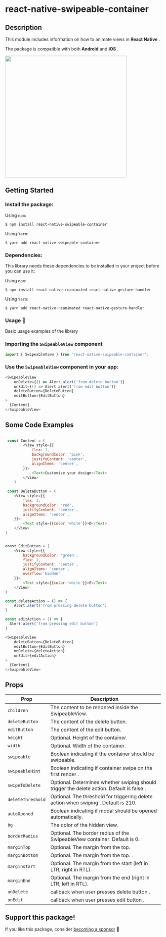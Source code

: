 # react-native-swipeable-container

## Description

This module includes information on how to animate views in  **React Native** .

The package is compatible with both **Android** and **iOS** .



<img width="393" src="https://scontent.ftun7-1.fna.fbcdn.net/v/t39.30808-6/449107960_7671687569618471_208750650824172417_n.jpg?_nc_cat=105&ccb=1-7&_nc_sid=127cfc&_nc_ohc=w8yzK6S4hwsQ7kNvgFcBnnV&_nc_ht=scontent.ftun7-1.fna&oh=00_AYC0muPn4xl-e95E59YTlnbEnz-PIlGESnvexs2ej-2mUg&oe=66831A44">


## Getting Started
### Install the package:

Using `npm`:

```
$ npm install react-native-swipeable-container
```

Using `Yarn`:

```
$ yarn add react-native-swipeable-container
```
### Dependencies:
This library needs these dependencies to be installed in your project before you can use it:

Using `npm`:

```
$ npm install react-native-reanimated react-native-gesture-handler
```

Using `Yarn`:

```
$ yarn add react-native-reanimated react-native-gesture-handler
```

### Usage 🚀
Basic usage examples of the library


### Importing the `SwipeableView` component

```javascript
import { SwipeableView } from 'react-native-swipeable-container';
```

### Use the  `SwipeableView`  component in your app:

```javascript
<SwipeableView
    onDelete={() => Alert.alert('from delete button')}
    onEdit={() => Alert.alert('from edit button')}
    deleteButton={DeleteButton}
    editButton={EditButton}
>
  {Content}
</SwipeableView>
```

## Some Code Examples

```javascript

 const Content = (
        <View style={{
            flex: 1,
            backgroundColor: 'pink',
            justifyContent: 'center',
            alignItems: 'center',
        }}>
            <Text>Customize your design</Text>
        </View>
    )
 
 const DeleteButton = (
    <View style={{
        flex: 1,
        backgroundColor: 'red',
        justifyContent: 'center',
        alignItems: 'center',
    }}>
        <Text style={{color:'white'}}>D</Text>
    </View>
)


const EditButton = (
    <View style={{
        backgroundColor: 'green',
        flex: 1,
        justifyContent: 'center',
        alignItems: 'center',
        overflow:'hidden'
    }}>
        <Text style={{color:'white'}}>E</Text>
    </View>
)

const deleteAction = () => {
    Alert.alert('from pressing delete button')
}

const editAction = () => {
  Alert.alert('from pressing edit button')
}

<SwipeableView
    deleteButton={DeleteButton}
    editButton={EditButton}
    onDelete={deleteAction}
    onEdit={editAction}
>
  {Content}
</SwipeableView>
```


## Props
| Prop                               | Description                                                                                                                                                                                                                                                                                                          
| -----------------------------------| -------------------------------------------------------------------------------------------------------------------|
| `children`                         | The content to be rendered inside the SwipeableView.                                                               |  
| `deleteButton`                     | The content of the delete button.                                                                                  |
| `editButton`                       | The content of the edit button.                                                                                    |
| `height`                           | Optional. Height of the container.                                                                                 |
| `width`                            | Optional. Width of the container.                                                                                  |
| `swipeable`                        | Boolean indicating if the container should be swipeable.                                                           |
| `swipeableHint`                    | Boolean indicating if container swipe on the first render .                                                        |
| `swipeToDelete`                    | Optional. Determines whether swiping should trigger the delete action. Default is false .                           |
| `deleteThreshold`                  | Optional. The threshold for triggering delete action when swiping . Default is 210.                                |
| `autoOpened`                       | Boolean indicating if modal should be opened automatically.                                                        |
| `bg`                               | The color of the hidden view.                                                                                      |
| `borderRadius`                     | Optional. The border radius of the SwipeableView container. Default is 0.                                          |
| `marginTop`                        | Optional. The margin from the top.                                                                                 |
| `marginBottom`                     | Optional. The margin from the top. .                                                                               |
| `marginstart`                      | Optional. The margin from the start (left in LTR, right in RTL).                                                   |
| `marginEnd`                        | Optional. The margin from the end (right in LTR, left in RTL).                                                     |
| `onDelete`                         | callback when user presses delete button .                                                                         |
| `onEdit`                           | callback when user presses edit button .                                                                           |



## Support this package!

If you like this package, consider [becoming a sponsor](https://github.com/sponsors/houssemELbahri) 🩷
